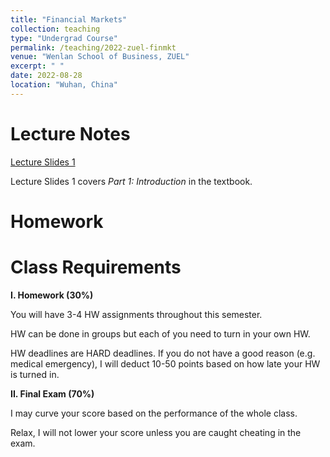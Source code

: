 ```yaml
---
title: "Financial Markets"
collection: teaching
type: "Undergrad Course"
permalink: /teaching/2022-zuel-finmkt
venue: "Wenlan School of Business, ZUEL"
excerpt: " "
date: 2022-08-28
location: "Wuhan, China"
---
```


# Lecture Notes

[Lecture Slides 1](https://github.com/Anonymous-Y/my_website/blob/bcfdf8be15eca456d62d7428221430974a8aa5fc/files/ZUEL/financial_markets/FinancialMarket_1.pdf)

Lecture Slides 1 covers *Part 1: Introduction* in the textbook.

<!--[Lecture Slides 2](https://github.com/Anonymous-Y/my_website/blob/8b68525b5ad5010393de2da546e18cdd53f9b2e0/files/ZUEL/financial_markets/FinancialMarket_2.pdf)-->

<!--[Python Code](https://github.com/Anonymous-Y/my_website/blob/accd93688723f9676324c1624099bf42b5a6ddfe/files/ZUEL/financial_markets/numpy_financial_fun.py)-->

<!--Lecture Slides 2 covers *Chapter 4: The Meaning of Interest Rates*-->

<!--[Lecture Slides 3](https://github.com/Anonymous-Y/my_website/blob/8b68525b5ad5010393de2da546e18cdd53f9b2e0/files/ZUEL/financial_markets/FinancialMarket_3.pdf)-->

<!--Lecture Slides 3 covers *Chapter 5: The Bahavior of Interest Rates*-->

<!--[Lecture Slides 4](https://github.com/Anonymous-Y/my_website/blob/1876b2384ff5e7bad9e4cbaa0d8c0f947d49a244/files/ZUEL/financial_markets/FinancialMarket_4.pdf)-->

<!--Lecture Slides 4 covers *Chapter 6: The Risk and Term Structure of Interest Rates*-->

<!--[Lecture Slides 5](https://github.com/Anonymous-Y/my_website/blob/1876b2384ff5e7bad9e4cbaa0d8c0f947d49a244/files/ZUEL/financial_markets/FinancialMarket_5.pdf)-->

<!--Lecture Slides 5 covers *Chapter 7: The Stock Market, the Theory of Rational Expectations, and the Efficient Market Hypothesis*-->

<!--[Lecture Slides 6](https://github.com/Anonymous-Y/my_website/blob/6da6e217ce093acf323d2d2f9036ac4f37137562/files/ZUEL/financial_markets/FinancialMarket_6.pdf)-->

<!--Lecture Slides 6 covers *Chapter 8: An Economic Analysis of Financial Structure*-->

<!--[Lecture Slides 7](https://github.com/Anonymous-Y/my_website/blob/6da6e217ce093acf323d2d2f9036ac4f37137562/files/ZUEL/financial_markets/FinancialMarket_7.pdf)-->

<!--Lecture Slides 7 covers *Chapter 9 & Chapter 12*-->

<!--[Lecture Slides 8](https://github.com/Anonymous-Y/my_website/blob/2eff75bc15ec565d2829da14e5b6ab4b8e4256da/files/ZUEL/financial_markets/FinancialMarket_8.pdf)-->

<!--Lecture Slides 8 covers *Chapter 11: The Money Markets*-->

<!--[Lecture Slides 9](https://github.com/Anonymous-Y/my_website/blob/2eff75bc15ec565d2829da14e5b6ab4b8e4256da/files/ZUEL/financial_markets/FinancialMarket_9.pdf)-->

<!--Lecture Slides 9 covers *Chapter 12: The Bond Markets*-->

<!--[Lecture Sildes 10](https://github.com/Anonymous-Y/my_website/blob/92885dc2c03127bb8d0125de3f10576b4cc6553c/files/ZUEL/financial_markets/FinancialMarket_10.pdf)-->

<!--Lecture Slides 10 covers *Chapter 13: The Stock Market*-->

<!--[Lecture Slides 11](https://github.com/Anonymous-Y/my_website/blob/92885dc2c03127bb8d0125de3f10576b4cc6553c/files/ZUEL/financial_markets/FinancialMarket_11.pdf)-->

<!--Lecture Slides 11 covers *Chapter 14: The Mortgage Market*-->

<!--[Lecture Slides 12](https://github.com/Anonymous-Y/my_website/blob/92885dc2c03127bb8d0125de3f10576b4cc6553c/files/ZUEL/financial_markets/FinancialMarket_12.pdf)-->

<!--Lecture Slides 12 covers *Chapter 15: The Foreign Exchange Market*-->

<!--[Lecture Slides 13](https://github.com/Anonymous-Y/my_website/blob/92885dc2c03127bb8d0125de3f10576b4cc6553c/files/ZUEL/financial_markets/FinancialMarket_13.pdf)-->

<!--Lecture Slides 13 covers *Chapter 16: The International Financial System*-->


# Homework

<!--[Homework 1](https://github.com/Anonymous-Y/my_website/blob/523e0ca5bc51ea819890fab4e670931039aeaddf/files/ZUEL/financial_markets/Financial%20Markets%20Homework%201.pdf)-->

<!--[Homework 1 Submission Portal](https://docs.qq.com/form/page/DU1FtT2xEamVaYUdh)-->

<!--[Homework 2](https://github.com/Anonymous-Y/my_website/blob/1876b2384ff5e7bad9e4cbaa0d8c0f947d49a244/files/ZUEL/financial_markets/Financial%20Markets%20Homework%202.pdf)-->

<!--[Homework 2 Submission Portal](https://docs.qq.com/form/page/DU1RkVnJ1dGhwRXBN)-->

<!--[Homework 3](https://github.com/Anonymous-Y/my_website/blob/2eff75bc15ec565d2829da14e5b6ab4b8e4256da/files/ZUEL/financial_markets/Financial%20Markets%20Homework%203.pdf)-->

<!--[Homework 3 Submission Portal](https://docs.qq.com/form/page/DU3JsTVBmd0ZiVXBD)-->


# Class Requirements

**I. Homework (30%)**

You will have 3-4 HW assignments throughout this semester.

HW can be done in groups but each of you need to turn in your own HW.

HW deadlines are HARD deadlines. If you do not have a good reason (e.g. medical emergency), I will deduct 10-50 points based on how late your HW is turned in.

**II. Final Exam (70%)**

I may curve your score based on the performance of the whole class. 

Relax, I will not lower your score unless you are caught cheating in the exam. 

